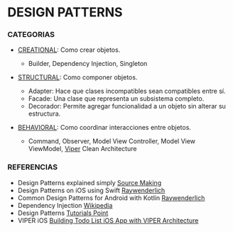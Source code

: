 # DESIGN PATTERNS #

### CATEGORIAS ###

* [CREATIONAL](https://github.com/richimf/DesignPatterns/blob/master/README-Creational.md): Como crear objetos.
  - Builder, Dependency Injection, Singleton

* [STRUCTURAL](https://github.com/richimf/DesignPatterns/blob/master/README-Structural.md): Como componer objetos.
  - Adapter: Hace que clases incompatibles sean compatibles entre sí.
  - Facade:  Una clase que representa un subsistema completo.
  - Decorador: Permite agregar funcionalidad a un objeto sin alterar su estructura.

* [BEHAVIORAL](https://github.com/richimf/DesignPatterns/blob/master/README-Behavioral.md): Como coordinar interacciones entre objetos.
  - Command, Observer, Model View Controller, Model View ViewModel, [Viper](https://github.com/richimf/DesignPatterns/blob/master/Swift/VIPER/VIPER.md) Clean Architecture


### REFERENCIAS ###
* Design Patterns explained simply [Source Making](https://sourcemaking.com/design_patterns)
* Design Patterns on iOS using Swift [Raywenderlich](https://www.raywenderlich.com/160651/design-patterns-ios-using-swift-part-12)
* Common Design Patterns for Android with Kotlin [Raywenderlich](https://www.raywenderlich.com/168038/common-design-patterns-android-kotlin)
* Dependency Injection [Wikipedia](https://en.wikipedia.org/wiki/Dependency_injection)
* Design Patterns [Tutorials Point](https://www.tutorialspoint.com/design_pattern/proxy_pattern.htm)
* VIPER iOS [Building Todo List iOS App with VIPER Architecture](https://medium.com/swift2go/building-todo-list-ios-app-with-viper-architecture-bc954ea371bb)







